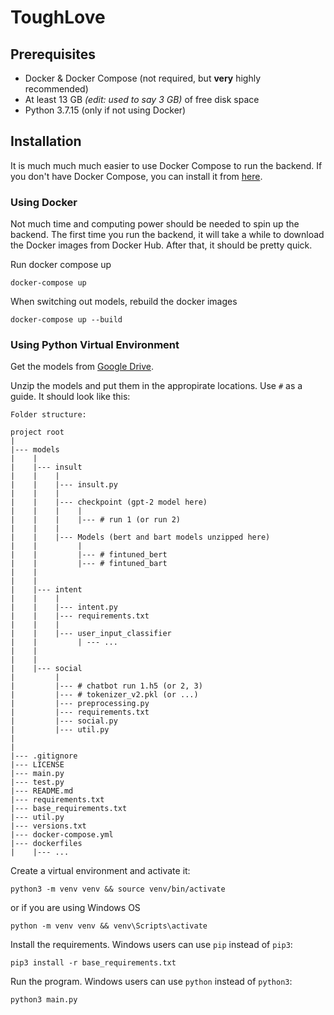 # ToughLove

## Prerequisites
- Docker & Docker Compose (not required, but **very** highly recommended)
- At least 13 GB *(edit: used to say 3 GB)* of free disk space
- Python 3.7.15 (only if not using Docker)


## Installation

It is much much much easier to use Docker Compose to run the backend. If you don't have Docker Compose, you can install it from [here](https://docs.docker.com/compose/install/).

### Using Docker
Not much time and computing power should be needed to spin up the backend. The first time you run the backend, it will take a while to download the Docker images from Docker Hub. After that, it should be pretty quick.

Run docker compose up
```
docker-compose up
```

When switching out models, rebuild the docker images
```
docker-compose up --build
```

### Using Python Virtual Environment
Get the models from [Google Drive](https://drive.google.com/drive/u/0/folders/1P3ulE3qHqupbvsDr4khC346VZzyiAmyY). 


Unzip the models and put them in the appropirate locations. Use `#` as a guide. It should look like this:
```
Folder structure:

project root
|
|--- models
|    |
|    |--- insult
|    |    |
|    |    |--- insult.py
|    |    |
|    |    |--- checkpoint (gpt-2 model here)
|    |    |    |
|    |    |    |--- # run 1 (or run 2)
|    |    |    
|    |    |--- Models (bert and bart models unzipped here)
|    |         |
|    |         |--- # fintuned_bert
|    |         |--- # fintuned_bart
|    |
|    |
|    |--- intent
|    |    |
|    |    |--- intent.py
|    |    |--- requirements.txt
|    |    |
|    |    |--- user_input_classifier
|    |         | --- ...
|    |
|    |
|    |--- social
|         |
|         |--- # chatbot run 1.h5 (or 2, 3)
|         |--- # tokenizer_v2.pkl (or ...)
|         |--- preprocessing.py
|         |--- requirements.txt
|         |--- social.py
|         |--- util.py
|
|
|--- .gitignore
|--- LICENSE
|--- main.py
|--- test.py
|--- README.md
|--- requirements.txt
|--- base_requirements.txt
|--- util.py
|--- versions.txt
|--- docker-compose.yml
|--- dockerfiles
|    |--- ...
```

Create a virtual environment and activate it:
```
python3 -m venv venv && source venv/bin/activate
```

or if you are using Windows OS
```
python -m venv venv && venv\Scripts\activate
```

Install the requirements. Windows users can use `pip` instead of `pip3`:
```
pip3 install -r base_requirements.txt
```

Run the program. Windows users can use `python` instead of `python3`:
```
python3 main.py
```